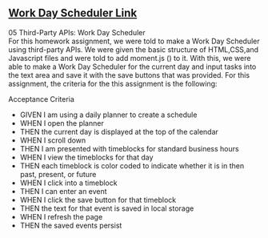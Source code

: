 ## [Work Day Scheduler Link ](https://garrib10.github.io/Work-Day-Scheduler/.)

05 Third-Party APIs: Work Day Scheduler
<br>
For this homework assignment, we were told to make a Work Day Scheduler using third-party APIs. We were given the basic structure of HTML,CSS,and Javascript files  and were told to add moment.js () to it. With this, we were able to make a Work Day Scheduler for the current day and input tasks into the text area and save it with the save buttons that was provided. For this assignment, the criteria for the this assignment is the following: 

Acceptance Criteria
- GIVEN I am using a daily planner to create a schedule
- WHEN I open the planner
- THEN the current day is displayed at the top of the calendar
- WHEN I scroll down
- THEN I am presented with timeblocks for standard business hours
- WHEN I view the timeblocks for that day
- THEN each timeblock is color coded to indicate whether it is in    then past, present, or future
- WHEN I click into a timeblock
- THEN I can enter an event
- WHEN I click the save button for that timeblock
- THEN the text for that event is saved in local storage
- WHEN I refresh the page
- THEN the saved events persist


